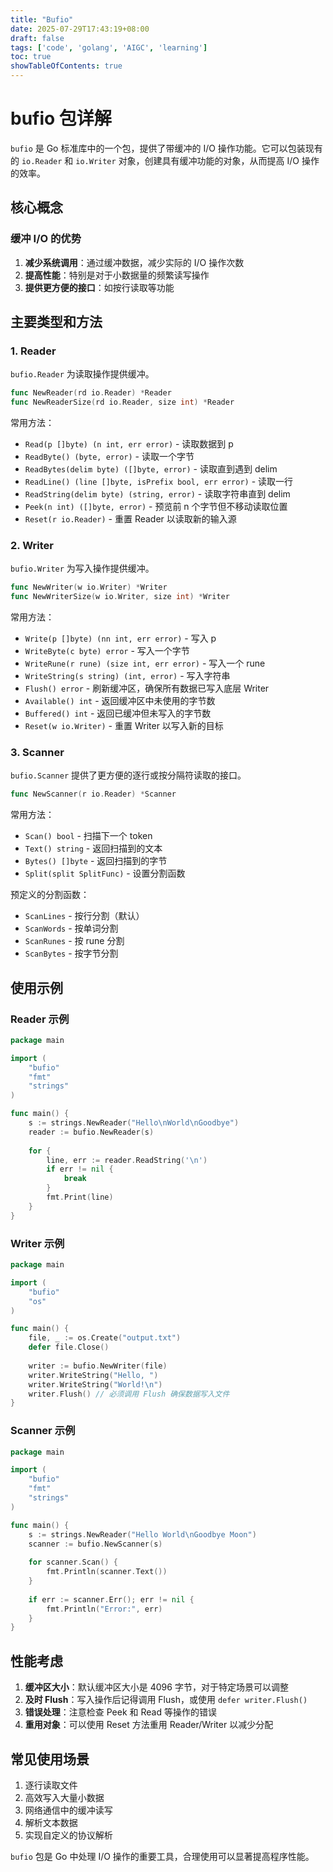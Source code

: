```yaml
---
title: "Bufio"
date: 2025-07-29T17:43:19+08:00
draft: false
tags: ['code', 'golang', 'AIGC', 'learning']
toc: true
showTableOfContents: true
---
```


# bufio 包详解

`bufio` 是 Go 标准库中的一个包，提供了带缓冲的 I/O 操作功能。它可以包装现有的 `io.Reader` 和 `io.Writer` 对象，创建具有缓冲功能的对象，从而提高 I/O 操作的效率。

## 核心概念

### 缓冲 I/O 的优势

1. **减少系统调用**：通过缓冲数据，减少实际的 I/O 操作次数
2. **提高性能**：特别是对于小数据量的频繁读写操作
3. **提供更方便的接口**：如按行读取等功能

## 主要类型和方法

### 1. Reader

`bufio.Reader` 为读取操作提供缓冲。

```go
func NewReader(rd io.Reader) *Reader
func NewReaderSize(rd io.Reader, size int) *Reader
```

常用方法：

- `Read(p []byte) (n int, err error)` - 读取数据到 p
- `ReadByte() (byte, error)` - 读取一个字节
- `ReadBytes(delim byte) ([]byte, error)` - 读取直到遇到 delim
- `ReadLine() (line []byte, isPrefix bool, err error)` - 读取一行
- `ReadString(delim byte) (string, error)` - 读取字符串直到 delim
- `Peek(n int) ([]byte, error)` - 预览前 n 个字节但不移动读取位置
- `Reset(r io.Reader)` - 重置 Reader 以读取新的输入源

### 2. Writer

`bufio.Writer` 为写入操作提供缓冲。

```go
func NewWriter(w io.Writer) *Writer
func NewWriterSize(w io.Writer, size int) *Writer
```

常用方法：

- `Write(p []byte) (nn int, err error)` - 写入 p
- `WriteByte(c byte) error` - 写入一个字节
- `WriteRune(r rune) (size int, err error)` - 写入一个 rune
- `WriteString(s string) (int, error)` - 写入字符串
- `Flush() error` - 刷新缓冲区，确保所有数据已写入底层 Writer
- `Available() int` - 返回缓冲区中未使用的字节数
- `Buffered() int` - 返回已缓冲但未写入的字节数
- `Reset(w io.Writer)` - 重置 Writer 以写入新的目标

### 3. Scanner

`bufio.Scanner` 提供了更方便的逐行或按分隔符读取的接口。

```go
func NewScanner(r io.Reader) *Scanner
```

常用方法：

- `Scan() bool` - 扫描下一个 token
- `Text() string` - 返回扫描到的文本
- `Bytes() []byte` - 返回扫描到的字节
- `Split(split SplitFunc)` - 设置分割函数

预定义的分割函数：

- `ScanLines` - 按行分割（默认）
- `ScanWords` - 按单词分割
- `ScanRunes` - 按 rune 分割
- `ScanBytes` - 按字节分割

## 使用示例

### Reader 示例

```go
package main

import (
	"bufio"
	"fmt"
	"strings"
)

func main() {
	s := strings.NewReader("Hello\nWorld\nGoodbye")
	reader := bufio.NewReader(s)
	
	for {
		line, err := reader.ReadString('\n')
		if err != nil {
			break
		}
		fmt.Print(line)
	}
}
```

### Writer 示例

```go
package main

import (
	"bufio"
	"os"
)

func main() {
	file, _ := os.Create("output.txt")
	defer file.Close()
	
	writer := bufio.NewWriter(file)
	writer.WriteString("Hello, ")
	writer.WriteString("World!\n")
	writer.Flush() // 必须调用 Flush 确保数据写入文件
}
```

### Scanner 示例

```go
package main

import (
	"bufio"
	"fmt"
	"strings"
)

func main() {
	s := strings.NewReader("Hello World\nGoodbye Moon")
	scanner := bufio.NewScanner(s)
	
	for scanner.Scan() {
		fmt.Println(scanner.Text())
	}
	
	if err := scanner.Err(); err != nil {
		fmt.Println("Error:", err)
	}
}
```

## 性能考虑

1. **缓冲区大小**：默认缓冲区大小是 4096 字节，对于特定场景可以调整
2. **及时 Flush**：写入操作后记得调用 Flush，或使用 `defer writer.Flush()`
3. **错误处理**：注意检查 Peek 和 Read 等操作的错误
4. **重用对象**：可以使用 Reset 方法重用 Reader/Writer 以减少分配

## 常见使用场景

1. 逐行读取文件
2. 高效写入大量小数据
3. 网络通信中的缓冲读写
4. 解析文本数据
5. 实现自定义的协议解析

`bufio` 包是 Go 中处理 I/O 操作的重要工具，合理使用可以显著提高程序性能。